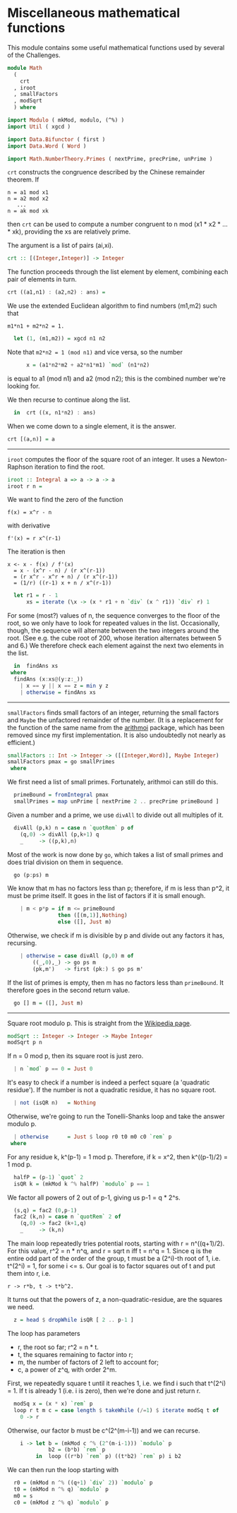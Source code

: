 # Miscellaneous mathematical functions

This module contains some useful mathematical functions
used by several of the Challenges.

```haskell
module Math
  (
    crt
  , iroot
  , smallFactors
  , modSqrt
  ) where

import Modulo ( mkMod, modulo, (^%) )
import Util ( xgcd )

import Data.Bifunctor ( first )
import Data.Word ( Word )

import Math.NumberTheory.Primes ( nextPrime, precPrime, unPrime )
```

`crt` constructs the congruence described by the Chinese remainder theorem.
If

    n = a1 mod x1
    n = a2 mod x2
       ...
    n = ak mod xk

then `crt` can be used to compute a number congruent to
n mod (x1 * x2 * ... * xk), providing the xs are relatively prime.

The argument is a list of pairs (ai,xi).

```haskell
crt :: [(Integer,Integer)] -> Integer
```

The function proceeds through the list element by element,
combining each pair of elements in turn.

```haskell
crt ((a1,n1) : (a2,n2) : ans) =
```

We use the extended Euclidean algorithm
to find numbers (m1,m2) such that

    m1*n1 + m2*n2 = 1.
	
```haskell
  let (1, (m1,m2)) = xgcd n1 n2
```

Note that `m2*n2 = 1 (mod n1)` and vice versa, so the number

```haskell
      x = (a1*n2*m2 + a2*n1*m1) `mod` (n1*n2)
```

is equal to a1 (mod n1) and a2 (mod n2);
this is the combined number we're looking for.

We then recurse to continue along the list.

```haskell
  in  crt ((x, n1*n2) : ans)
```

When we come down to a single element, it is the answer.

```haskell
crt [(a,n)] = a
```

---

`iroot` computes the floor of the square root of an integer.
It uses a Newton-Raphson iteration to find the root.

```haskell
iroot :: Integral a => a -> a -> a
iroot r n =
```

We want to find the zero of the function

    f(x) = x^r - n

with derivative

    f'(x) = r x^(r-1)

The iteration is then

    x <- x - f(x) / f'(x)
	  = x - (x^r - n) / (r x^(r-1))
      = (r x^r - x^r + n) / (r x^(r-1))
      = (1/r) ((r-1) x + n / x^(r-1))

```haskell
  let r1 = r - 1
      xs = iterate (\x -> (x * r1 + n `div` (x ^ r1)) `div` r) 1
```

For some (most?) values of n,
the sequence converges to the floor of the root,
so we only have to look for repeated values in the list.
Occasionally, though, the sequence will alternate
between the two integers around the root.
(See e.g. the cube root of 200, whose iteration alternates between 5 and 6.)
We therefore check each element against the next two elements in the list.

```haskell
  in  findAns xs
 where
  findAns (x:xs@(y:z:_))
    | x == y || x == z = min y z
    | otherwise = findAns xs
```

---

`smallFactors` finds small factors of an integer,
returning the small factors and `Maybe` the unfactored remainder of the number.
(It is a replacement for the function of the same name from the
[arithmoi](https://hackage.haskell.org/package/arithmoi) package,
which has been removed since my first implementation.
It is also undoubtedly not nearly as efficient.)

```haskell
smallFactors :: Int -> Integer -> ([(Integer,Word)], Maybe Integer)
smallFactors pmax = go smallPrimes
 where
```

We first need a list of small primes.
Fortunately, arithmoi can still do this.

```haskell
  primeBound = fromIntegral pmax
  smallPrimes = map unPrime [ nextPrime 2 .. precPrime primeBound ]
```

Given a number and a prime,
we use `divAll` to divide out all multiples of it.

```haskell
  divAll (p,k) n = case n `quotRem` p of
    (q,0) -> divAll (p,k+1) q
    _     -> ((p,k),n)
```

Most of the work is now done by `go`, which takes a list of small primes
and does trial division on them in sequence.

```haskell
  go (p:ps) m
```

We know that m has no factors less than p;
therefore, if m is less than p^2, it must be prime itself.
It goes in the list of factors if it is small enough.

```haskell
    | m < p*p = if m <= primeBound
                then ([(m,1)],Nothing)
                else ([], Just m)
```

Otherwise, we check if m is divisible by p
and divide out any factors it has, recursing.

```haskell
    | otherwise = case divAll (p,0) m of
        ((_,0),_) -> go ps m
        (pk,m')   -> first (pk:) $ go ps m'
```

If the list of primes is empty, then m has no factors less than `primeBound`.
It therefore goes in the second return value.

```haskell
  go [] m = ([], Just m)
```

---

Square root modulo p.
This is straight from the
[Wikipedia page](https://en.wikipedia.org/wiki/Tonelli%E2%80%93Shanks_algorithm).

```haskell
modSqrt :: Integer -> Integer -> Maybe Integer
modSqrt p n
```

If n = 0 mod p, then its square root is just zero.

```haskell
  | n `mod` p == 0 = Just 0
```

It's easy to check if a number is indeed a perfect square
(a 'quadratic residue').
If the number is not a quadratic residue, it has no square root.

```haskell
  | not (isQR n)   = Nothing
```

Otherwise, we're going to run the Tonelli-Shanks loop
and take the answer modulo p.

```haskell
  | otherwise      = Just $ loop r0 t0 m0 c0 `rem` p
 where
```

For any residue k, k^(p-1) = 1 mod p.
Therefore, if k = x^2, then k^((p-1)/2) = 1 mod p.

```haskell
  halfP = (p-1) `quot` 2
  isQR k = (mkMod k ^% halfP) `modulo` p == 1
```

We factor all powers of 2 out of p-1, giving us p-1 = q * 2^s.

```haskell
  (s,q) = fac2 (0,p-1)
  fac2 (k,n) = case n `quotRem` 2 of
    (q,0) -> fac2 (k+1,q)
    _     -> (k,n)
```

The main loop repeatedly tries potential roots,
starting with r = n^((q+1)/2).
For this value, r^2 = n * n^q, and r = sqrt n iff t = n^q = 1.
Since q is the entire odd part of the order of the group,
t must be a (2^i)-th root of 1, i.e. t^(2^i) = 1, for some i <= s.
Our goal is to factor squares out of t and put them into r, i.e.

    r -> r*b, t -> t*b^2.

It turns out that the powers of z, a non-quadratic-residue,
are the squares we need.

```haskell
  z = head $ dropWhile isQR [ 2 .. p-1 ]
```

The loop has parameters

- r, the root so far; r^2 = n * t.
- t, the squares remaining to factor into r;
- m, the number of factors of 2 left to account for;
- c, a power of z^q, with order 2^m.

First, we repeatedly square t until it reaches 1,
i.e. we find i such that t^(2^i) = 1.
If t is already 1 (i.e. i is zero), then we're done and just return r.

```haskell
  modSq x = (x * x) `rem` p
  loop r t m c = case length $ takeWhile (/=1) $ iterate modSq t of
    0 -> r
```

Otherwise, our factor b must be c^(2^(m-i-1)) and we can recurse.

```haskell
    i -> let b = (mkMod c ^% (2^(m-i-1))) `modulo` p
             b2 = (b*b) `rem` p
         in  loop ((r*b) `rem` p) ((t*b2) `rem` p) i b2
```

We can then run the loop starting with

```haskell
  r0 = (mkMod n ^% ((q+1) `div` 2)) `modulo` p
  t0 = (mkMod n ^% q) `modulo` p
  m0 = s
  c0 = (mkMod z ^% q) `modulo` p
```
